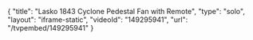 {
    "title": "Lasko 1843 Cyclone Pedestal Fan with Remote",
    "type": "solo",
    "layout": "iframe-static",
    "videoId": "149295941",
    "url": "\/tvpembed\/149295941"
}